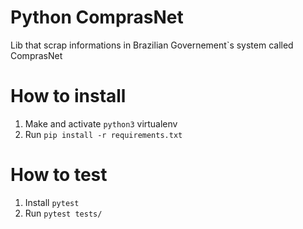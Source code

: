 Python ComprasNet
=================

Lib that scrap informations in Brazilian Governement`s system called ComprasNet

How to install
==============

1. Make and activate `python3` virtualenv
1. Run `pip install -r requirements.txt`

How to test
===========

1. Install `pytest`
1. Run `pytest tests/`
